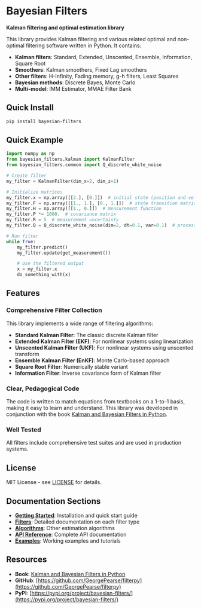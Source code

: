 # Bayesian Filters

**Kalman filtering and optimal estimation library**

This library provides Kalman filtering and various related optimal and non-optimal filtering software written in Python. It contains:

- **Kalman filters**: Standard, Extended, Unscented, Ensemble, Information, Square Root
- **Smoothers**: Kalman smoothers, Fixed Lag smoothers
- **Other filters**: H-Infinity, Fading memory, g-h filters, Least Squares
- **Bayesian methods**: Discrete Bayes, Monte Carlo
- **Multi-model**: IMM Estimator, MMAE Filter Bank

## Quick Install

```bash
pip install bayesian-filters
```

## Quick Example

```python
import numpy as np
from bayesian_filters.kalman import KalmanFilter
from bayesian_filters.common import Q_discrete_white_noise

# Create filter
my_filter = KalmanFilter(dim_x=2, dim_z=1)

# Initialize matrices
my_filter.x = np.array([[2.], [0.]])  # initial state (position and velocity)
my_filter.F = np.array([[1., 1.], [0., 1.]])  # state transition matrix
my_filter.H = np.array([[1., 0.]])  # measurement function
my_filter.P *= 1000.  # covariance matrix
my_filter.R = 5  # measurement uncertainty
my_filter.Q = Q_discrete_white_noise(dim=2, dt=0.1, var=0.1)  # process uncertainty

# Run filter
while True:
    my_filter.predict()
    my_filter.update(get_measurement())

    # Use the filtered output
    x = my_filter.x
    do_something_with(x)
```

## Features

### Comprehensive Filter Collection

This library implements a wide range of filtering algorithms:

- **Standard Kalman Filter**: The classic discrete Kalman filter
- **Extended Kalman Filter (EKF)**: For nonlinear systems using linearization
- **Unscented Kalman Filter (UKF)**: For nonlinear systems using unscented transform
- **Ensemble Kalman Filter (EnKF)**: Monte Carlo-based approach
- **Square Root Filter**: Numerically stable variant
- **Information Filter**: Inverse covariance form of Kalman filter

### Clear, Pedagogical Code

The code is written to match equations from textbooks on a 1-to-1 basis, making it easy to learn and understand. This library was developed in conjunction with the book [Kalman and Bayesian Filters in Python](https://github.com/rlabbe/Kalman-and-Bayesian-Filters-in-Python/).

### Well Tested

All filters include comprehensive test suites and are used in production systems.

## License

MIT License - see [LICENSE](https://github.com/GeorgePearse/filterpy/blob/master/LICENSE) for details.

## Documentation Sections

- **[Getting Started](getting-started/installation.md)**: Installation and quick start guide
- **[Filters](filters/kalman-filter.md)**: Detailed documentation on each filter type
- **[Algorithms](algorithms/gh-filter.md)**: Other estimation algorithms
- **[API Reference](api/kalman.md)**: Complete API documentation
- **[Examples](examples.md)**: Working examples and tutorials

## Resources

- **Book**: [Kalman and Bayesian Filters in Python](https://github.com/rlabbe/Kalman-and-Bayesian-Filters-in-Python/)
- **GitHub**: [https://github.com/GeorgePearse/filterpy](https://github.com/GeorgePearse/filterpy)
- **PyPI**: [https://pypi.org/project/bayesian-filters/](https://pypi.org/project/bayesian-filters/)
